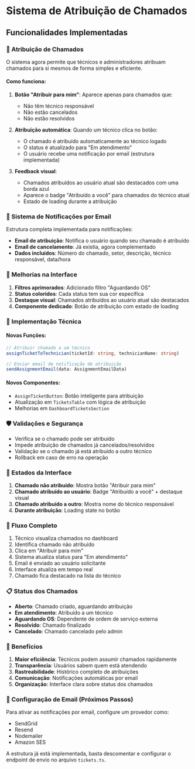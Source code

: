 # Sistema de Atribuição de Chamados

## Funcionalidades Implementadas

### 🎯 Atribuição de Chamados

O sistema agora permite que técnicos e administradores atribuam chamados para si mesmos de forma simples e eficiente.

#### Como funciona:

1. **Botão "Atribuir para mim"**: Aparece apenas para chamados que:

   - Não têm técnico responsável
   - Não estão cancelados
   - Não estão resolvidos

2. **Atribuição automática**: Quando um técnico clica no botão:

   - O chamado é atribuído automaticamente ao técnico logado
   - O status é atualizado para "Em atendimento"
   - O usuário recebe uma notificação por email (estrutura implementada)

3. **Feedback visual**:
   - Chamados atribuídos ao usuário atual são destacados com uma borda azul
   - Aparece o badge "Atribuído a você" para chamados do técnico atual
   - Estado de loading durante a atribuição

### 📧 Sistema de Notificações por Email

Estrutura completa implementada para notificações:

- **Email de atribuição**: Notifica o usuário quando seu chamado é atribuído
- **Email de cancelamento**: Já existia, agora complementado
- **Dados incluídos**: Número do chamado, setor, descrição, técnico responsável, data/hora

### 🎨 Melhorias na Interface

1. **Filtros aprimorados**: Adicionado filtro "Aguardando OS"
2. **Status coloridos**: Cada status tem sua cor específica
3. **Destaque visual**: Chamados atribuídos ao usuário atual são destacados
4. **Componente dedicado**: Botão de atribuição com estado de loading

### 🔧 Implementação Técnica

#### Novas Funções:

```typescript
// Atribuir chamado a um técnico
assignTicketToTechnician(ticketId: string, technicianName: string)

// Enviar email de notificação de atribuição
sendAssignmentEmail(data: AssignmentEmailData)
```

#### Novos Componentes:

- `AssignTicketButton`: Botão inteligente para atribuição
- Atualização em `TicketsTable` com lógica de atribuição
- Melhorias em `DashboardTicketsSection`

### 🛡️ Validações e Segurança

- Verifica se o chamado pode ser atribuído
- Impede atribuição de chamados já cancelados/resolvidos
- Validação se o chamado já está atribuído a outro técnico
- Rollback em caso de erro na operação

### 📱 Estados da Interface

1. **Chamado não atribuído**: Mostra botão "Atribuir para mim"
2. **Chamado atribuído ao usuário**: Badge "Atribuído a você" + destaque visual
3. **Chamado atribuído a outro**: Mostra nome do técnico responsável
4. **Durante atribuição**: Loading state no botão

### 🔄 Fluxo Completo

1. Técnico visualiza chamados no dashboard
2. Identifica chamado não atribuído
3. Clica em "Atribuir para mim"
4. Sistema atualiza status para "Em atendimento"
5. Email é enviado ao usuário solicitante
6. Interface atualiza em tempo real
7. Chamado fica destacado na lista do técnico

### 📋 Status dos Chamados

- **Aberto**: Chamado criado, aguardando atribuição
- **Em atendimento**: Atribuído a um técnico
- **Aguardando OS**: Dependente de ordem de serviço externa
- **Resolvido**: Chamado finalizado
- **Cancelado**: Chamado cancelado pelo admin

### 🚀 Benefícios

1. **Maior eficiência**: Técnicos podem assumir chamados rapidamente
2. **Transparência**: Usuários sabem quem está atendendo
3. **Rastreabilidade**: Histórico completo de atribuições
4. **Comunicação**: Notificações automáticas por email
5. **Organização**: Interface clara sobre status dos chamados

### 📧 Configuração de Email (Próximos Passos)

Para ativar as notificações por email, configure um provedor como:

- SendGrid
- Resend
- Nodemailer
- Amazon SES

A estrutura já está implementada, basta descomentar e configurar o endpoint de envio no arquivo `tickets.ts`.
